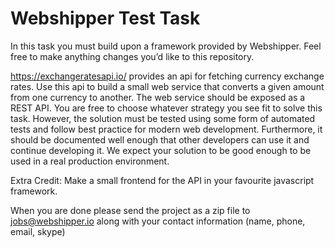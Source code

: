 Webshipper Test Task
====================

In this task you must build upon a framework provided by Webshipper. Feel free
to make anything changes you’d like to this repository.

https://exchangeratesapi.io/ provides an api for fetching currency exchange
rates. Use this api to build a small web service that converts a given amount
from one currency to another. The web service should be exposed as a REST API.
You are free to choose whatever strategy you see fit to solve this task.
However, the solution must be tested using some form of automated tests and
follow best practice for modern web development. Furthermore, it should be
documented well enough that other developers can use it and continue developing
it. We expect your solution to be good enough to be used in a real production
environment.

Extra Credit: Make a small frontend for the API in your favourite javascript
framework.

When you are done please send the project as a zip file to jobs@webshipper.io
along with your contact information (name, phone, email, skype)
